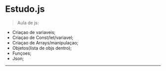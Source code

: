 # Estudo.js
> Aula de js:

- Criaçao de variaveis;
- Criaçao de Const/let/variavel;
- Criaçao de Arrays/manipulaçao;
- Objetos(lista de objs dentro);
- Funçoes;
- Json;
____________________________________
